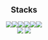 ## <div align="center">Stacks</div>
<div align="center"><img src="https://img.shields.io/badge/Python-3776AB?style=for-the-badge&logo=Python&logoColor=white"/><img src="https://img.shields.io/badge/Django-092E20?style=for-the-badge&logo=Django&logoColor=white"/><img src="https://img.shields.io/badge/FastAPI-009688?style=for-the-badge&logo=FastAPI&logoColor=white"/><img src="https://img.shields.io/badge/Docker-2496ED?style=for-the-badge&logo=Docker&logoColor=white"/><img src="https://img.shields.io/badge/AWS-232F3E?style=for-the-badge&logo=AmazonWebServices&logoColor=white"/><img src="https://img.shields.io/badge/Flask-000000?style=for-the-badge&logo=Flask&logoColor=white"/><br>
<img src="https://img.shields.io/badge/PostgreSQL-4169E1?style=for-the-badge&logo=PostgreSQL&logoColor=white"/>
<img src="https://img.shields.io/badge/MySQL-4479A1?style=for-the-badge&logo=MySQL&logoColor=white"/>
</a></div>
